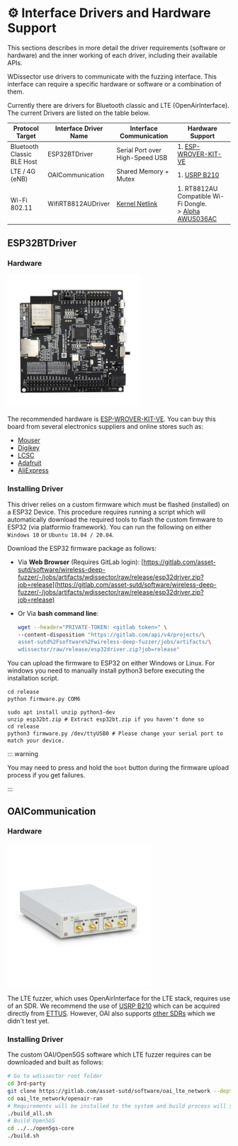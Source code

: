 # :gear: Interface Drivers and Hardware Support

This sections describes in more detail the driver requirements (software or hardware) and the inner working of each driver, including their available APIs.

WDissector use drivers to communicate with the fuzzing interface. This interface can require a specific hardware or software or a combination of them. 

Currently there are drivers for Bluetooth classic and LTE (OpenAirInterface). The current Drivers are listed on the table below.

| Protocol Target                 | Interface Driver Name | Interface Communication                                 | Hardware Support                                             |
| ------------------------------- | --------------------- | ------------------------------------------------------- | ------------------------------------------------------------ |
| Bluetooth Classic<br />BLE Host | ESP32BTDriver         | Serial Port over High-Speed USB                         | 1. [ESP-WROVER-KIT-VE](https://www.mouser.sg/ProductDetail/Espressif-Systems/ESP-WROVER-KIT-VE) |
| LTE / 4G (eNB)                  | OAICommunication      | Shared Memory + Mutex                                   | 1. [USRP B210](https://www.ettus.com/all-products/ub210-kit/) |
| Wi-Fi 802.11                    | WifiRT8812AUDriver    | [Kernel Netlink](https://en.wikipedia.org/wiki/Netlink) | 1. RT8812AU Compatible Wi-Fi Dongle.<br />> [Alpha AWUS036AC](https://www.amazon.sg/Long-Range-Dual-Band-Wireless-External-Antennas/dp/B00MX57AO4/ref=sr_1_4) |



## ESP32BTDriver

### Hardware

<img src="./figures/drivers/esp-wrover-kit.jpg" alt="esp-wrover-kit" style="zoom:50%;" />

 The recommended hardware is [ESP-WROVER-KIT-VE](https://www.espressif.com/en/products/hardware/esp-wrover-kit/overview). You can buy this board from several electronics suppliers and online stores such as:

* [Mouser](https://www.mouser.sg/ProductDetail/Espressif-Systems/ESP-WROVER-KIT-VE?qs=KUoIvG%2F9Ilbci6DcltJYaA%3D%3D)
* [Digikey](https://www.digikey.sg/product-detail/en/espressif-systems/ESP-WROVER-KIT-VE/1965-ESP-WROVER-KIT-VE-ND/13584249)
* [LCSC](https://lcsc.com/product-detail/Development-Boards-Kits_Espressif-Systems-ESP-WROVER-KIT-VB_C571186.html)
* [Adafruit](https://www.adafruit.com/product/3384)
* [AliExpress](https://www.aliexpress.com/item/4001184374360.html)



### Installing Driver

This driver relies on a custom firmware which must be flashed (installed) on a ESP32 Device. This procedure requires running a script which will automatically download the required tools to flash the custom firmware to ESP32 (via platformio framework). You can run the following on either `Windows 10` or `Ubuntu 18.04 / 20.04`.



Download the ESP32 firmware package as follows:

* Via **Web Browser** (Requires GitLab login): [https://gitlab.com/asset-sutd/software/wireless-deep-fuzzer/-/jobs/artifacts/wdissector/raw/release/esp32driver.zip?job=release](https://gitlab.com/asset-sutd/software/wireless-deep-fuzzer/-/jobs/artifacts/wdissector/raw/release/esp32driver.zip?job=release)

* Or Via **bash command line**:

  ```bash
  wget --header="PRIVATE-TOKEN: <gitlab token>" \
  --content-disposition "https://gitlab.com/api/v4/projects/\
  asset-sutd%2Fsoftware%2Fwireless-deep-fuzzer/jobs/artifacts/\
  wdissector/raw/release/esp32driver.zip?job=release"
  ```

You can upload the firmware to ESP32 on either Windows or Linux. For windows you need to manually install python3 before executing the installation script.

<code-group>
<code-block title="Windows">

```shell{2}
cd release
python firmware.py COM6
```

</code-block>

<code-block title="Linux (Ubuntu)" active>

```bash{4}
sudo apt install unzip python3-dev
unzip esp32bt.zip # Extract esp32bt.zip if you haven't done so
cd release
python3 firmware.py /dev/ttyUSB0 # Please change your serial port to match your device.
```

</code-block>
</code-group>

::: warning

You may need to press and hold the `boot` button during the firmware upload process if you get failures.

:::



## OAICommunication

### Hardware

<img src="./figures/drivers/usrpb210.png" alt="usrpb210" style="zoom:50%;" />

The LTE fuzzer, which uses OpenAirInterface for the LTE stack, requires use of an SDR. We recommend the use of [USRP B210](https://www.ettus.com/all-products/ub210-kit/) which can be acquired directly from [ETTUS](https://www.ettus.com/all-products/ub210-kit/). However, OAI also supports [other SDRs](https://gitlab.eurecom.fr/oai/openairinterface5g/-/wikis/OpenAirSystemRequirements#supported-rf) which we didn't test yet.

### Installing Driver

The custom OAI/Open5GS software which LTE fuzzer requires can be downloaded and built as follows:

```bash
# Go to wdissector root folder
cd 3rd-party
git clone https://gitlab.com/asset-sutd/software/oai_lte_network --depth=1
cd oai_lte_network/openair-ran
# Requirements will be installed to the system and build process will start
./build_all.sh
# Build Open5GS
cd ../../open5gs-core
./build.sh
```